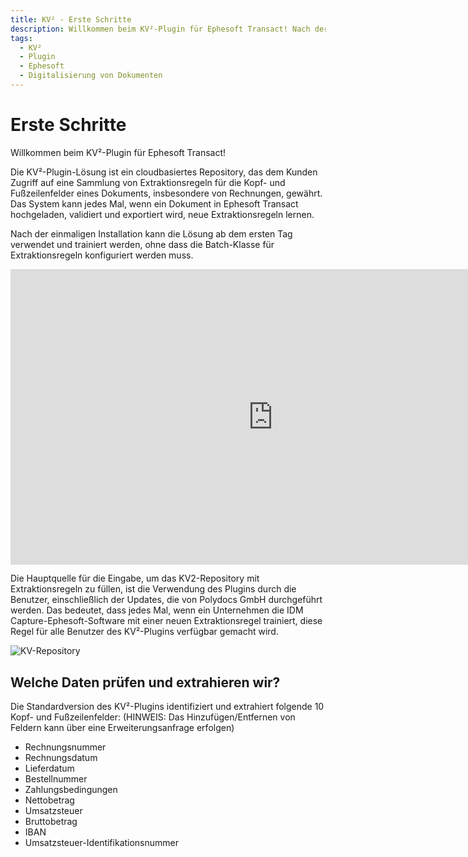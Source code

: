 ```yaml
---
title: KV² - Erste Schritte
description: Willkommen beim KV²-Plugin für Ephesoft Transact! Nach der einmaligen Installation kann die Lösung ab dem ersten Tag verwendet und trainiert werden, ohne dass die Batch-Klasse konfiguriert werden muss.
tags:
  - KV²
  - Plugin
  - Ephesoft
  - Digitalisierung von Dokumenten
---
```


# Erste Schritte

Willkommen beim KV²-Plugin für Ephesoft Transact!

Die KV²-Plugin-Lösung ist ein cloudbasiertes Repository, das dem Kunden Zugriff auf eine Sammlung von Extraktionsregeln für die Kopf- und Fußzeilenfelder eines Dokuments, insbesondere von Rechnungen, gewährt. Das System kann jedes Mal, wenn ein Dokument in Ephesoft Transact hochgeladen, validiert und exportiert wird, neue Extraktionsregeln lernen.

Nach der einmaligen Installation kann die Lösung ab dem ersten Tag verwendet und trainiert werden, ohne dass die Batch-Klasse für Extraktionsregeln konfiguriert werden muss.

<div class="video-container">
<iframe width="840" height="472.5" src="https://www.youtube-nocookie.com/embed/9wkfH6A3NYk" frameborder="0" allow="accelerometer; autoplay; clipboard-write; encrypted-media; gyroscope; picture-in-picture" allowfullscreen></iframe>
</div>

Die Hauptquelle für die Eingabe, um das KV2-Repository mit Extraktionsregeln zu füllen, ist die Verwendung des Plugins durch die Benutzer, einschließlich der Updates, die von Polydocs GmbH durchgeführt werden. Das bedeutet, dass jedes Mal, wenn ein Unternehmen die IDM Capture-Ephesoft-Software mit einer neuen Extraktionsregel trainiert, diese Regel für alle Benutzer des KV²-Plugins verfügbar gemacht wird.

![KV-Repository](/_images/kv2/FellowKV_Repository-4.png "KV-Repository")

## Welche Daten prüfen und extrahieren wir?

Die Standardversion des KV²-Plugins identifiziert und extrahiert folgende 10 Kopf- und Fußzeilenfelder:
(HINWEIS: Das Hinzufügen/Entfernen von Feldern kann über eine Erweiterungsanfrage erfolgen)

- Rechnungsnummer
- Rechnungsdatum
- Lieferdatum
- Bestellnummer
- Zahlungsbedingungen
- Nettobetrag
- Umsatzsteuer
- Bruttobetrag
- IBAN
- Umsatzsteuer-Identifikationsnummer